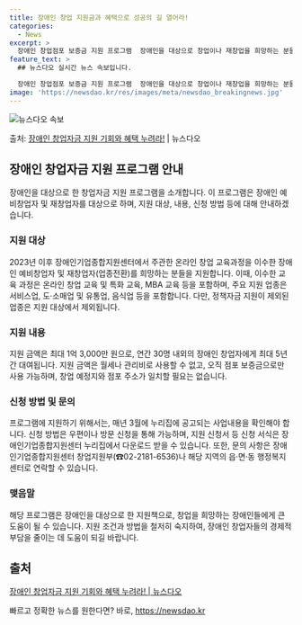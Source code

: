 ```yaml
---
title: 장애인 창업 지원금과 혜택으로 성공의 길 열어라!
categories:
  - News
excerpt: >
  장애인 창업점포 보증금 지원 프로그램  장애인을 대상으로 창업이나 재창업을 희망하는 분들을 위한 매우 유용한…
feature_text: >
  ## 뉴스다오 실시간 뉴스 속보입니다.

  장애인 창업점포 보증금 지원 프로그램  장애인을 대상으로 창업이나 재창업을 희망하는 분들을 위한 매우 유용한…
image: 'https://newsdao.kr/res/images/meta/newsdao_breakingnews.jpg'
---
```


![뉴스다오 속보](https://newsdao.kr/res/images/meta/newsdao_breakingnews.jpg)

<p>출처: <a href="https://newsdao.kr/4623" rel="dofollow">장애인 창업자금 지원 기회와 혜택 누려라!</a> | 뉴스다오</p>

<h2 data-ke-size="size26">장애인 창업자금 지원 프로그램 안내</h2>
<p data-ke-size="size16">장애인을 대상으로 한 창업자금 지원 프로그램을 소개합니다. 이 프로그램은 장애인 예비창업자 및 재창업자를 대상으로 하며, 지원 대상, 내용, 신청 방법 등에 대해 안내하겠습니다.</p>

<h3>지원 대상</h3>
<p data-ke-size="size16">2023년 이후 장애인기업종합지원센터에서 주관한 온라인 창업 교육과정을 이수한 장애인 예비창업자 및 재창업자(업종전환)를 희망하는 분들을 지원합니다. 이때, 이수한 교육 과정은 온라인 창업 교육 및 특화 교육, MBA 교육 등을 포함하며, 주요 지원 업종은 서비스업, 도·소매업 및 유통업, 음식업 등을 포함합니다. 다만, 정책자금 지원이 제외된 업종은 지원 대상에서 제외됩니다.</p>

<h3>지원 내용</h3>
<p data-ke-size="size16">지원 금액은 최대 1억 3,000만 원으로, 연간 30명 내외의 장애인 창업자에게 최대 5년간 대여됩니다. 지원 금액은 월세나 관리비로 사용할 수 없고, 오직 점포 보증금으로만 사용 가능하며, 창업 예정지와 점포 주소가 일치할 필요는 없습니다.</p>

<h3>신청 방법 및 문의</h3>
<p data-ke-size="size16">프로그램에 지원하기 위해서는, 매년 3월에 누리집에 공고되는 사업내용을 확인해야 합니다. 신청 방법은 우편이나 방문 신청을 통해 가능하며, 지원 신청서 등 신청 서식은 장애인기업종합지원센터 누리집에서 다운로드 받을 수 있습니다. 또한, 문의 사항은 장애인기업종합지원센터 창업지원부(☎02-2181-6536)나 해당 지역의 읍·면·동 행정복지센터로 연락할 수 있습니다.</p>

<h3>맺음말</h3>
<p data-ke-size="size16">해당 프로그램은 장애인을 대상으로 한 지원책으로, 창업을 희망하는 장애인들에게 큰 도움이 될 수 있습니다. 지원 조건과 방법을 철저히 숙지하여, 장애인 창업자들의 경제적 부담을 줄이는 데 도움이 되길 바랍니다. </p>
<h2 data-ke-size="size26">출처</h2>
<p data-ke-size="size16"><a href="https://newsdao.kr/4623">장애인 창업자금 지원 기회와 혜택 누려라! | 뉴스다오</a></p> 

빠르고 정확한 뉴스를 원한다면? 바로, <a href="https://newsdao.kr" rel="dofollow">https://newsdao.kr</a>


    
